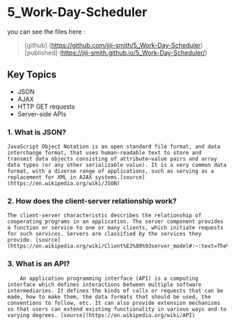 # 5_Work-Day-Scheduler

you can see the files here :
> [github] (https://github.com/jiji-smith/5_Work-Day-Scheduler)
> [published] (https://jiji-smith.github.io/5_Work-Day-Scheduler/)


## Key Topics

* JSON
* AJAX
* HTTP GET requests
* Server-side APIs

### 1. What is JSON?
    JavaScript Object Notation is an open standard file format, and data interchange format, that uses human-readable text to store and transmit data objects consisting of attribute–value pairs and array data types (or any other serializable value). It is a very common data format, with a diverse range of applications, such as serving as a replacement for XML in AJAX systems.[source](https://en.wikipedia.org/wiki/JSON)
### 2. How does the client-server relationship work?
    The client-server characteristic describes the relationship of cooperating programs in an application. The server component provides a function or service to one or many clients, which initiate requests for such services. Servers are classified by the services they provide. [source](https://en.wikipedia.org/wiki/Client%E2%80%93server_model#:~:text=The%20client%2Dserver%20characteristic%20describes,by%20the%20services%20they%20provide.)
### 3. What is an API?
        An application programming interface (API) is a computing interface which defines interactions between multiple software intermediaries. It defines the kinds of calls or requests that can be made, how to make them, the data formats that should be used, the conventions to follow, etc. It can also provide extension mechanisms so that users can extend existing functionality in various ways and to varying degrees. [source](https://en.wikipedia.org/wiki/API)